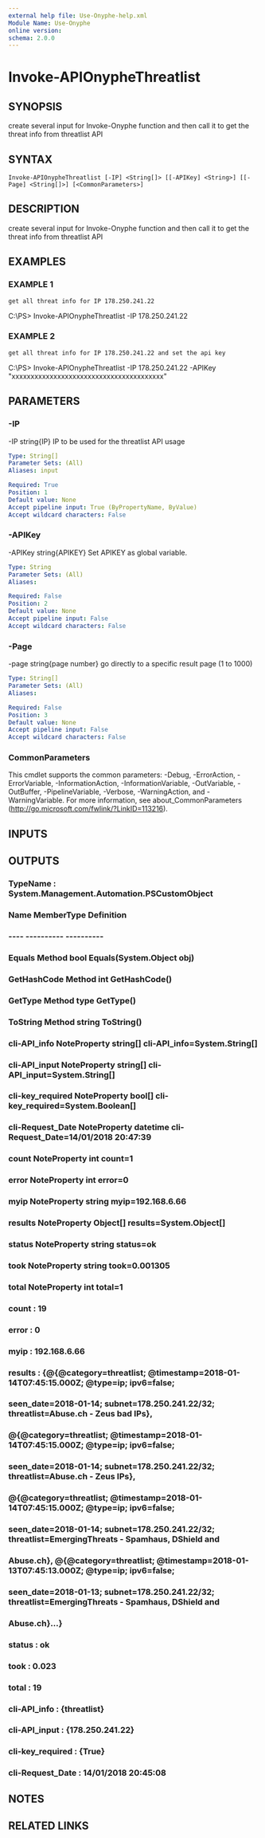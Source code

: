 ```yaml
---
external help file: Use-Onyphe-help.xml
Module Name: Use-Onyphe
online version:
schema: 2.0.0
---
```


# Invoke-APIOnypheThreatlist

## SYNOPSIS
create several input for Invoke-Onyphe function and then call it to get the threat info from threatlist API

## SYNTAX

```
Invoke-APIOnypheThreatlist [-IP] <String[]> [[-APIKey] <String>] [[-Page] <String[]>] [<CommonParameters>]
```

## DESCRIPTION
create several input for Invoke-Onyphe function and then call it to get the threat info from threatlist API

## EXAMPLES

### EXAMPLE 1
```
get all threat info for IP 178.250.241.22
```

C:\PS\> Invoke-APIOnypheThreatlist -IP 178.250.241.22

### EXAMPLE 2
```
get all threat info for IP 178.250.241.22 and set the api key
```

C:\PS\> Invoke-APIOnypheThreatlist -IP 178.250.241.22 -APIKey "xxxxxxxxxxxxxxxxxxxxxxxxxxxxxxxxxxxxxxxx"

## PARAMETERS

### -IP
-IP string{IP}
IP to be used for the threatlist API usage

```yaml
Type: String[]
Parameter Sets: (All)
Aliases: input

Required: True
Position: 1
Default value: None
Accept pipeline input: True (ByPropertyName, ByValue)
Accept wildcard characters: False
```

### -APIKey
-APIKey string{APIKEY}
Set APIKEY as global variable.

```yaml
Type: String
Parameter Sets: (All)
Aliases:

Required: False
Position: 2
Default value: None
Accept pipeline input: False
Accept wildcard characters: False
```

### -Page
-page string{page number}
go directly to a specific result page (1 to 1000)

```yaml
Type: String[]
Parameter Sets: (All)
Aliases:

Required: False
Position: 3
Default value: None
Accept pipeline input: False
Accept wildcard characters: False
```

### CommonParameters
This cmdlet supports the common parameters: -Debug, -ErrorAction, -ErrorVariable, -InformationAction, -InformationVariable, -OutVariable, -OutBuffer, -PipelineVariable, -Verbose, -WarningAction, and -WarningVariable.
For more information, see about_CommonParameters (http://go.microsoft.com/fwlink/?LinkID=113216).

## INPUTS

## OUTPUTS

### TypeName : System.Management.Automation.PSCustomObject
### Name             MemberType   Definition
### ----             ----------   ----------
### Equals           Method       bool Equals(System.Object obj)
### GetHashCode      Method       int GetHashCode()
### GetType          Method       type GetType()
### ToString         Method       string ToString()
### cli-API_info     NoteProperty string[] cli-API_info=System.String[]
### cli-API_input    NoteProperty string[] cli-API_input=System.String[]
### cli-key_required NoteProperty bool[] cli-key_required=System.Boolean[]
### cli-Request_Date NoteProperty datetime cli-Request_Date=14/01/2018 20:47:39
### count            NoteProperty int count=1
### error            NoteProperty int error=0
### myip             NoteProperty string myip=192.168.6.66
### results          NoteProperty Object[] results=System.Object[]
### status           NoteProperty string status=ok
### took             NoteProperty string took=0.001305
### total            NoteProperty int total=1
### count            : 19
### error            : 0
### myip             : 192.168.6.66
### results          : {@{@category=threatlist; @timestamp=2018-01-14T07:45:15.000Z; @type=ip; ipv6=false;
### 			seen_date=2018-01-14; subnet=178.250.241.22/32; threatlist=Abuse.ch - Zeus bad IPs},
### 			@{@category=threatlist; @timestamp=2018-01-14T07:45:15.000Z; @type=ip; ipv6=false;
### 			seen_date=2018-01-14; subnet=178.250.241.22/32; threatlist=Abuse.ch - Zeus IPs},
### 			@{@category=threatlist; @timestamp=2018-01-14T07:45:15.000Z; @type=ip; ipv6=false;
### 			seen_date=2018-01-14; subnet=178.250.241.22/32; threatlist=EmergingThreats - Spamhaus, DShield and
### 			Abuse.ch}, @{@category=threatlist; @timestamp=2018-01-13T07:45:13.000Z; @type=ip; ipv6=false;
### 			seen_date=2018-01-13; subnet=178.250.241.22/32; threatlist=EmergingThreats - Spamhaus, DShield and
### 			Abuse.ch}...}
### status           : ok
### took             : 0.023
### total            : 19
### cli-API_info     : {threatlist}
### cli-API_input    : {178.250.241.22}
### cli-key_required : {True}
### cli-Request_Date : 14/01/2018 20:45:08
## NOTES

## RELATED LINKS
